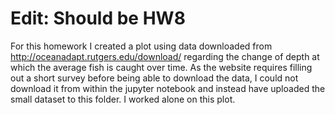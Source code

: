 # Edit: Should be HW8

For this homework I created a plot using data downloaded from http://oceanadapt.rutgers.edu/download/ regarding the change of depth at which the average fish is caught over time. As the website requires filling out a short survey before being able to download the data, I could not download it from within the jupyter notebook and instead have uploaded the small dataset to this folder. I worked alone on this plot.
